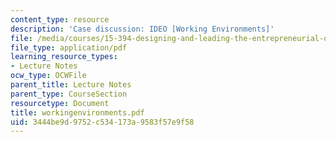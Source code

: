 ```yaml
---
content_type: resource
description: 'Case discussion: IDEO [Working Environments]'
file: /media/courses/15-394-designing-and-leading-the-entrepreneurial-organization-spring-2003/3444be9d9752c534173a9583f57e9f58_workingenvironments.pdf
file_type: application/pdf
learning_resource_types:
- Lecture Notes
ocw_type: OCWFile
parent_title: Lecture Notes
parent_type: CourseSection
resourcetype: Document
title: workingenvironments.pdf
uid: 3444be9d-9752-c534-173a-9583f57e9f58
---
```

